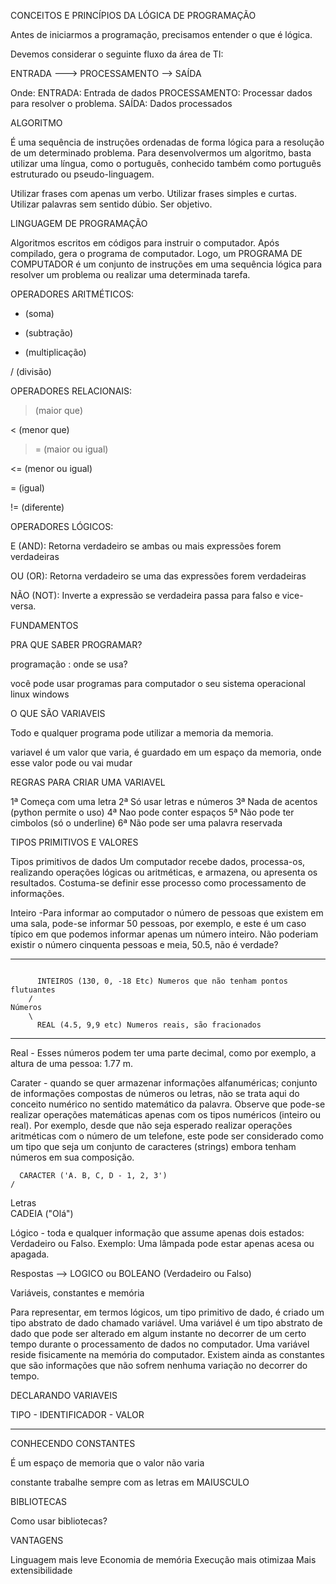 

CONCEITOS E PRINCÍPIOS DA LÓGICA DE PROGRAMAÇÃO


Antes de iniciarmos a programação, precisamos entender o que é lógica.


Devemos considerar o seguinte fluxo da área de TI:

ENTRADA —--> PROCESSAMENTO —-> SAÍDA

Onde:
ENTRADA: Entrada de dados
PROCESSAMENTO: Processar dados para resolver o problema.
SAÍDA: Dados processados




ALGORITMO

É uma sequência de instruções ordenadas de forma lógica para a resolução de um determinado problema.
Para desenvolvermos um algoritmo, basta utilizar uma língua, como o português, conhecido também como português estruturado ou pseudo-linguagem.


Utilizar frases com apenas um verbo.
Utilizar frases simples e curtas.
Utilizar palavras sem sentido dúbio.
Ser objetivo.

LINGUAGEM DE PROGRAMAÇÃO

Algoritmos escritos em códigos para instruir o computador. Após compilado, gera o programa de computador.
Logo, um PROGRAMA DE COMPUTADOR é um conjunto de instruções em uma sequência lógica para resolver um problema ou realizar uma determinada tarefa.











OPERADORES ARITMÉTICOS:


+  (soma)

-   (subtração)
 
*   (multiplicação)

/   (divisão)

OPERADORES RELACIONAIS:

>   (maior que)

<   (menor que)

>=  (maior ou igual)

<=  (menor ou igual)

=    (igual)

!=  (diferente)


OPERADORES LÓGICOS:

E (AND): Retorna verdadeiro se ambas ou mais expressões forem verdadeiras

OU (OR): Retorna verdadeiro se uma das expressões forem verdadeiras

NÃO (NOT): Inverte a expressão se verdadeira passa para falso e vice-versa.

FUNDAMENTOS

PRA QUE SABER PROGRAMAR?

programação : onde se usa?

você pode usar programas para computador
o seu sistema operacional linux windows



O QUE SÃO VARIAVEIS


Todo e qualquer programa pode utilizar a memoria da memoria.

variavel é um valor que varia, é guardado em um espaço da memoria, onde esse valor pode ou vai mudar

REGRAS PARA CRIAR UMA VARIAVEL

1ª Começa com uma letra
2ª Só usar letras e números
3ª Nada de acentos (python permite o uso)
4ª Nao pode conter espaços
5ª Não pode ter cimbolos (só o underline)
6ª Não pode ser uma palavra reservada


TIPOS PRIMITIVOS E VALORES

Tipos primitivos de dados
Um computador recebe dados, processa-os, realizando operações lógicas ou aritméticas, e armazena, ou apresenta os resultados. 
Costuma-se definir esse processo como processamento de informações. 





Inteiro -Para informar ao computador o número de pessoas que existem em uma sala, pode-se informar 50 pessoas, por exemplo, e este é um caso típico em que podemos informar apenas um número inteiro. Não poderiam existir o número cinquenta pessoas e meia, 50.5, não é verdade?

------------------------------------------------------------------------------------------------------
````

	  INTEIROS (130, 0, -18 Etc) Numeros que não tenham pontos flutuantes
	/
Números 
	\
	  REAL (4.5, 9,9 etc) Numeros reais, são fracionados
````
------------------------------------------------------------------------------------------------------

Real - Esses números podem ter uma parte decimal, como por exemplo, a altura de uma pessoa: 1.77 m.



Carater - quando se quer armazenar informações alfanuméricas; conjunto de informações compostas de números ou letras, não se trata aqui do conceito numérico no sentido matemático da palavra. Observe que pode-se realizar operações matemáticas apenas com os tipos numéricos (inteiro ou real). Por exemplo, desde que não seja esperado realizar operações aritméticas com o número de um telefone, este pode ser considerado como um tipo que seja um conjunto de caracteres (strings) embora tenham números em sua composição.



	  CARACTER ('A. B, C, D - 1, 2, 3')
	/
Letras
	\
	  CADEIA ("Olá")

	  
Lógico - toda e qualquer informação que assume apenas dois estados: Verdadeiro ou Falso. Exemplo: Uma lâmpada pode estar apenas acesa ou apagada.
	
Respostas --> LOGICO ou BOLEANO (Verdadeiro ou Falso)


Variáveis, constantes e memória

Para representar, em termos lógicos, um tipo primitivo de dado, é criado um tipo abstrato de dado chamado variável. Uma variável é um tipo abstrato de dado que pode ser alterado em algum instante no decorrer de um certo tempo durante o processamento de dados no computador. Uma variável reside fisicamente na memória do computador. Existem ainda as constantes que são informações que não sofrem nenhuma variação no decorrer do tempo.

DECLARANDO VARIAVEIS


TIPO - IDENTIFICADOR - VALOR

--------------------------------------------------------------

CONHECENDO CONSTANTES 

É um espaço de memoria que o valor não varia


constante trabalhe sempre com as letras em MAIUSCULO




BIBLIOTECAS

Como usar bibliotecas?

VANTAGENS

Linguagem mais leve
Economia de memória
Execução mais otimizaa
Mais extensibilidade
